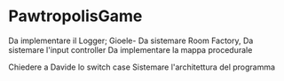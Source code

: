 # PawtropolisGame

Da implementare il Logger; Gioele-
Da sistemare Room Factory,
Da sistemare l'input controller
Da implementare la mappa procedurale

Chiedere a Davide lo switch case
Sistemare l'architettura del programma
